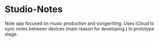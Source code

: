 # Studio-Notes
Note app focused on music production and songwriting. Uses iCloud to sync notes between devices (main reason for developing.) In prototype stage. 
